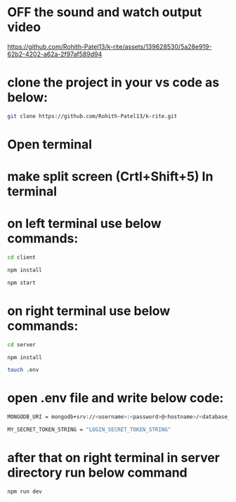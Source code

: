 
# OFF the sound and watch output video
https://github.com/Rohith-Patel13/k-rite/assets/139628530/5a28e919-62b2-4202-a62a-2f97af589d94



# clone the project in your vs code as below:
```sh
git clone https://github.com/Rohith-Patel13/k-rite.git
```

# Open terminal

# make split screen (Crtl+Shift+5) In terminal 

# on left terminal use below commands:
```sh
cd client
```

```sh
npm install
```

```sh
npm start
```



# on right terminal use below commands:
```sh
cd server
```
```sh
npm install
```

```sh
touch .env
```

# open .env file and write below code:
```sh
MONGODB_URI = mongodb+srv://<username>:<password>@<hostname>/<database_name>
```

```sh
MY_SECRET_TOKEN_STRING = "LOGIN_SECRET_TOKEN_STRING"
```

# after that on right terminal in server directory run below command
```sh
npm run dev
```

